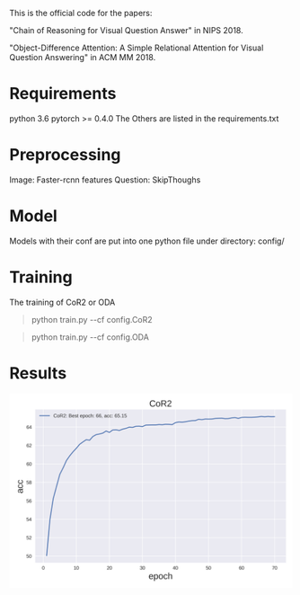 This is the official code for the papers:

"Chain of Reasoning for Visual Question Answer" in NIPS 2018.

"Object-Difference Attention: A Simple Relational Attention for Visual Question Answering" in ACM MM 2018.


# Requirements
python 3.6
pytorch >= 0.4.0
The Others are listed in the requirements.txt

# Preprocessing
Image: Faster-rcnn features
Question: SkipThoughs

# Model
Models with their conf are put into one python file under directory: config/

# Training
The training of CoR2 or ODA
>  python train.py --cf config.CoR2

>  python train.py --cf config.ODA

# Results
![CoR2](./figure/CoR2.png)





